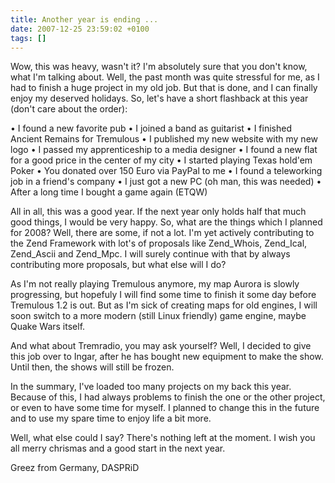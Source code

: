 ```yaml
---
title: Another year is ending ...
date: 2007-12-25 23:59:02 +0100
tags: []
---
```


Wow, this was heavy, wasn't it? I'm absolutely sure that you don't know, what I'm talking about. Well, the past month was quite stressful for me, as I had to finish a huge project in my old job. But that is done, and I can finally enjoy my deserved holidays. So, let's have a short flashback at this year (don't care about the order):

• I found a new favorite pub
• I joined a band as guitarist
• I finished Ancient Remains for Tremulous
• I published my new website with my new logo
• I passed my apprenticeship to a media designer
• I found a new flat for a good price in the center of my city
• I started playing Texas hold'em Poker 
• You donated over 150 Euro via PayPal to me
• I found a teleworking job in a friend's company
• I just got a new PC (oh man, this was needed)
• After a long time I bought a game again (ETQW)

All in all, this was a good year. If the next year only holds half that much good things, I would be very happy. So, what are the things which I planned for 2008? Well, there are some, if not a lot. I'm yet actively contributing to the Zend Framework with lot's of proposals like Zend_Whois, Zend_Ical, Zend_Ascii and Zend_Mpc. I will surely continue with that by always contributing more proposals, but what else will I do?

As I'm not really playing Tremulous anymore, my map Aurora is slowly progressing, but hopefuly I will find some time to finish it some day before Tremulous 1.2 is out. But as I'm sick of creating maps for old engines, I will soon switch to a more modern (still Linux friendly) game engine, maybe Quake Wars itself.

And what about Tremradio, you may ask yourself? Well, I decided to give this job over to Ingar, after he has bought new equipment to make the show. Until then, the shows will still be frozen.

In the summary, I've loaded too many projects on my back this year. Because of this, I had always problems to finish the one or the other project, or even to have some time for myself. I planned to change this in the future and to use my spare time to enjoy life a bit more.

Well, what else could I say? There's nothing left at the moment. I wish you all merry chrismas and a good start in the next year.


Greez from Germany,
DASPRiD